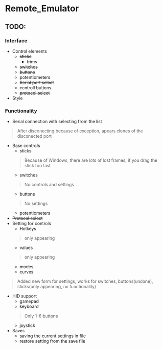 # Remote_Emulator

## TODO:

### Interface
- Control elements
    * ~~sticks~~ 
        * ~~trims~~
    * ~~switches~~ 
    * ~~buttons~~
    * potentiometers
    * ~~Serial port select~~
    * ~~controll buttons~~
    * ~~protocol select~~
- Style

### Functionality 
- Serial connection with selecting from the list
> After disconecting because of exception, apears clones of the disconected port 
- Base controls 
    * sticks
    > Because of Windows, there are lots of lost frames, if you drag the stick too fast
    * switches
    > No controls and settings
    * buttons
    > No settings
    * potentiometers
- ~~Protocol select~~
- Setting for controls
    * Hotkeys
    > only appearing
    * values
    > only appearing
    * ~~modes~~
    * curves
> Added new form for settings, works for switches, buttons(undone), sticks(only appearing, no functionality)
- HID support
    * gamepad
    * keyboard
    > Only 1-6 buttons
    * joystick
- Saves
    * saving the current settings in file
    * restore setting from the save file
